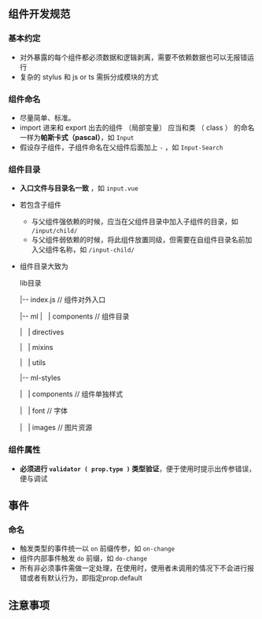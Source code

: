 ## 组件开发规范

### 基本约定

- 对外暴露的每个组件都必须数据和逻辑剥离，需要不依赖数据也可以无报错运行
- 复杂的 stylus 和 js or ts 需拆分成模块的方式

### 组件命名

- 尽量简单、标准。
- import 进来和 export 出去的组件 （局部变量） 应当和类 （ class ） 的命名一样为**帕斯卡式（pascal）**，如 `Input`
- 假设存子组件，子组件命名在父组件后面加上 `-`  ，如 `Input-Search`

### 组件目录

- **入口文件与目录名一致** ，如 `input.vue`
- 若包含子组件
  - 与父组件强依赖的时候，应当在父组件目录中加入子组件的目录，如 `/input/child/`
  - 与父组件弱依赖的时候，将此组件放置同级，但需要在自组件目录名前加入父组件名称，如 `/input-child/`
- 组件目录大致为

    lib目录

    |-- index.js // 组件对外入口

    |-- ml
    |&nbsp;&nbsp;&nbsp;| components // 组件目录
    
    |&nbsp;&nbsp;&nbsp;| directives
    
    |&nbsp;&nbsp;&nbsp;| mixins
    
    |&nbsp;&nbsp;&nbsp;| utils 
    
    |-- ml-styles 
    
    |&nbsp;&nbsp;&nbsp;| components // 组件单独样式
    
    |&nbsp;&nbsp;&nbsp;| font // 字体
    
    |&nbsp;&nbsp;&nbsp;| images // 图片资源
   

   
### 组件属性

- **必须进行 `validator ( prop.type )` 类型验证**，便于使用时提示出传参错误，便与调试


## 事件

### 命名

- 触发类型的事件统一以 `on` 前缀传参，如 `on-change`
- 组件内部事件触发 `do` 前缀，如 `do-change`
- 所有非必须事件需做一定处理，在使用时，使用者未调用的情况下不会进行报错或者有默认行为，即指定prop.default


## 注意事项
